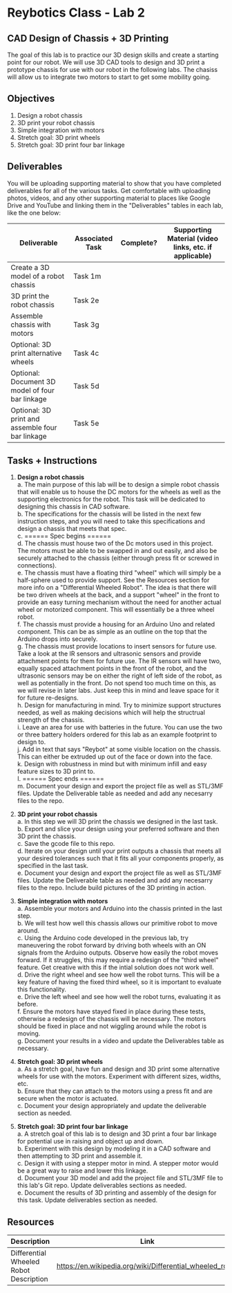 # Reybotics Class - Lab 2
## CAD Design of Chassis + 3D Printing 

The goal of this lab is to practice our 3D design skills and create a starting point for our robot. We will use 3D CAD tools to design and 3D print a prototype chassis for use with our robot in the following labs. The chasiss will allow us to integrate two motors to start to get some mobility going. 

## Objectives
1. Design a robot chassis
2. 3D print your robot chassis
3. Simple integration with motors
4. Stretch goal: 3D print wheels
5. Stretch goal: 3D print four bar linkage

## Deliverables
You will be uploading supporting material to show that you have completed deliverables for all of the various tasks. Get comfortable with uploading photos, videos, and any other supporting material to places like Google Drive and YouTube and linking them in the "Deliverables" tables in each lab, like the one below:


Deliverable | Associated Task | Complete? |	Supporting Material (video links, etc. if applicable)
---			|	---		|	---		|	---		|
Create a 3D model of a robot chassis 				| Task 1m		|		| 
3D print the robot chassis							| Task 2e 		|		| 
Assemble chassis with motors						| Task 3g 		|		| 
Optional: 3D print alternative wheels				| Task 4c 		|		| 
Optional: Document 3D model of four bar linkage		| Task 5d 		|		| 
Optional: 3D print and assemble four bar linkage	| Task 5e 		|		| 


## Tasks + Instructions  
1. **Design a robot chassis**  
  a. The main purpose of this lab will be to design a simple robot chassis that will enable us to house the DC motors for the wheels as well as the supporting electronics for the robot. This task will be dedicated to designing this chassis in CAD software.  
  b. The specifications for the chassis will be listed in the next few instruction steps, and you will need to take this specifications and design a chassis that meets that spec.  
  c. ====== Spec begins ======  
  d. The chassis must house two of the Dc motors used in this project. The motors must be able to be swapped in and out easily, and also be securely attached to the chassis (either through press fit or screwed in connections).  
  e. The chassis must have a floating third "wheel" which will simply be a half-sphere used to provide support. See the Resources section for more info on a "Differential Wheeled Robot". The idea is that there will be two driven wheels at the back, and a support "wheel" in the front to provide an easy turning mechanism without the need for another actual wheel or motorized component. This will essentially be a three wheel robot.  
  f. The chassis must provide a housing for an Arduino Uno and related component. This can be as simple as an outline on the top that the Arduino drops into securely.  
  g. The chassis must provide locations to insert sensors for future use. Take a look at the IR sensors and ultrasonic sensors and provide attachment points for them for future use. The IR sensors will have two, equally spaced attachment points in the front of the robot, and the ultrasonic sensors may be on either the right of left side of the robot, as well as potentially in the front. Do not spend too much time on this, as we will revise in later labs. Just keep this in mind and leave space for it for future re-designs.  
  h. Design for manufacturing in mind. Try to minimize support structures needed, as well as making decisions which will help the structrual strength of the chassis.  
  i. Leave an area for use with batteries in the future. You can use the two or three battery holders ordered for this lab as an example footprint to design to.  
  j. Add in text that says "Reybot" at some visible location on the chassis. This can either be extruded up out of the face or down into the face.  
  k. Design with robustness in mind but with minimum infill and easy feature sizes to 3D print to.  
  l. ====== Spec ends ======   
  m. Document your design and export the project file as well as STL/3MF files. Update the Deliverable table as needed and add any necesarry files to the repo.  


2. **3D print your robot chassis**   
  a. In this step we will 3D print the chassis we designed in the last task.  
  b. Export and slice your design using your preferred software and then 3D print the chassis.  
  c. Save the gcode file to this repo.  
  d. Iterate on your design until your print outputs a chassis that meets all your desired tolerances such that it fits all your components properly, as specified in the last task.  
  e. Document your design and export the project file as well as STL/3MF files. Update the Deliverable table as needed and add any necesarry files to the repo. Include build pictures of the 3D printing in action.  
  
3. **Simple integration with motors**  
  a. Assemble your motors and Arduino into the chassis printed in the last step.  
  b. We will test how well this chassis allows our primitive robot to move around.  
  c. Using the Arduino code developed in the previous lab, try maneuvering the robot forward by driving both wheels with an ON signals from the Arduino outputs. Observe how easily the robot moves forward. If it struggles, this may require a redesign of the "third wheel" feature. Get creative with this if the intial solution does not work well.  
  d. Drive the right wheel and see how well the robot turns. This will be a key feature of having the fixed third wheel, so it is important to evaluate this functionality.  
  e. Drive the left wheel and see  how well the robot turns, evaluating it as before.  
  f. Ensure the motors have stayed fixed in place during these tests, otherwise a redesign of the chassis will be necessary. The motors should be fixed in place and not wiggling around while the robot is moving.  
  g. Document your results in a video and update the Deliverables table as necessary. 

  
4. **Stretch goal: 3D print wheels**  
  a. As a stretch goal, have fun and design and 3D print some alternative wheels for use with the motors. Experiment with different sizes, widths, etc.   
  b. Ensure that they can attach to the motors using a press fit and are secure when the motor is actuated.  
  c. Document your design appropriately and update the deliverable section as needed.  


5. **Stretch goal: 3D print four bar linkage**  
  a. A stretch goal of this lab is to design and 3D print a four bar linkage for potential use in raising and object up and down.  
  b. Experiment with this design by modeling it in a CAD software and then attempting to 3D print and assemble it.   
  c. Design it with using a stepper motor in mind. A stepper motor would be a great way to raise and lower this linkage.  
  d. Document your 3D model and add the project file and STL/3MF file to this lab's Git repo. Update deliverables sections as needed.     
  e. Document the results of 3D printing and assembly of the design for this task. Update deliverables section as needed.   


## Resources
Description	| Link
--- | ---
Differential Wheeled Robot Description | https://en.wikipedia.org/wiki/Differential_wheeled_robot

